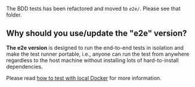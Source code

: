 The BDD tests has been refactored and moved to `e2e/`. Please see that folder.

## Why should you use/update the "e2e" version?

**The e2e version** is designed to run the end-to-end tests in isolation and make
the test runner portable, i.e., anyone can run the test from anywhere regardless
to the host machine without installing lots of hard-to-install dependencies.

Please read [how to test with local Docker](../docs/e2e-tests/local-docker.md) for more information.
